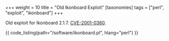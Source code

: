 +++
weight = 10
title = "Old Ikonboard Exploit"
[taxonomies]
tags = ["perl", "exploit", "ikonboard"]
+++

Old exploit for Ikonboard 2.1.7. [CVE-2001-0360](https://nvd.nist.gov/vuln/detail/CVE-2001-0360).

{{ code_listing(path="/software/ikonboard.pl", hlang="perl") }}
